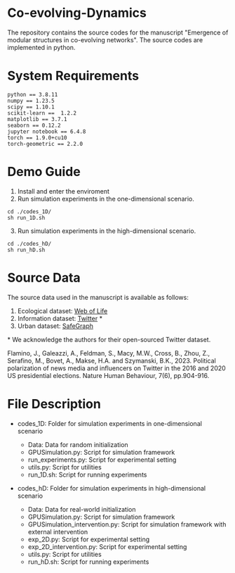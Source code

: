 # Co-evolving-Dynamics


The repository contains the source codes for the manuscript "Emergence of modular structures in co-evolving networks". The source codes are implemented in python.
 
 # System Requirements

 ```
python == 3.8.11
numpy == 1.23.5
scipy == 1.10.1
scikit-learn ==  1.2.2
matplotlib == 3.7.1
seaborn == 0.12.2
jupyter notebook == 6.4.8
torch == 1.9.0+cu10
torch-geometric == 2.2.0
 ```
# Demo Guide

1. Install and enter the enviroment
2. Run simulation experiments in the one-dimensional scenario.

 ``` shell 
cd ./codes_1D/ 
sh run_1D.sh
 ```

3. Run simulation experiments in the high-dimensional scenario.

``` shell
cd ./codes_hD/
sh run_hD.sh
```

# Source Data

The source data used in the manuscript is available as follows:

1. Ecological dataset: [Web of Life](https://www.web-of-life.es/)
2. Information dataset: [Twitter](https://osf.io/e395q/) *
3. Urban dataset: [SafeGraph](https://www.safegraph.com/)

\* We acknowledge the authors for their open-sourced Twitter dataset.

Flamino, J., Galeazzi, A., Feldman, S., Macy, M.W., Cross, B., Zhou, Z., Serafino, M., Bovet, A., Makse, H.A. and Szymanski, B.K., 2023. Political polarization of news media and influencers on Twitter in the 2016 and 2020 US presidential elections. Nature Human Behaviour, 7(6), pp.904-916.

# File Description

* codes_1D: Folder for simulation experiments in one-dimensional scenario

    + Data: Data for random initialization
    + GPUSimulation.py: Script for simulation framework
    + run_experiments.py: Script for experimental setting
    + utils.py: Script for utilities
    + run_1D.sh: Script for running experiments


* codes_hD: Folder for simulation experiments in high-dimensional scenario

    + Data: Data for real-world initialization
    + GPUSimulation.py: Script for simulation framework
    + GPUSimulation_intervention.py: Script for simulation framework with external intervention
    + exp_2D.py: Script for experimental setting
    + exp_2D_intervention.py: Script for experimental setting
    + utils.py: Script for utilities
    + run_hD.sh: Script for running experiments